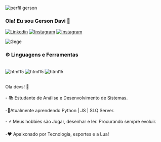 ![perfil gerson](https://github.com/Gegeof/Gegeof/assets/78177655/ba90e0da-2530-42a6-8f61-2015df999c6d)

### Ola! Eu sou Gerson Davi 👋


[![Linkedin](https://img.shields.io/badge/LinkedIn-0077B5?style=for-the-badge&logo=linkedin&logoColor=white)](https://www.linkedin.com/in/gerson-davi-221253207/)
[![Instagram](https://img.shields.io/badge/Instagram-E4405F?style=for-the-badge&logo=instagram&logoColor=white)](https://www.instagram.com/gersondavi81194/)
[![Instagram](https://img.shields.io/badge/Discord-7289DA?style=for-the-badge&logo=discord&logoColor=white)]()


![Gege](https://github-readme-stats.vercel.app/api/top-langs/?username=Gegeof&layout=compact)

### ⚙️ Linguagens e Ferramentas

<div style="display"> <br/>
<img align="center" alt="html15" src= "https://img.shields.io/badge/HTML5-E34F26?style=for-the-badge&logo=html5&logoColor=white" />
<img align="center" alt="html15" src= "https://img.shields.io/badge/CSS3-1572B6?style=for-the-badge&logo=css3&logoColor=white" />
<img align="center" alt="html15" src= "https://img.shields.io/badge/JavaScript-323330?style=for-the-badge&logo=javascript&logoColor=F7DF1E" />
</div>

<br>

<p align="left">Ola devs! 👋<br><br>- 📚 Estudante de Análise e Desenvolvimento de Sistemas.<br><br>-🌱Atualmente aprendendo Python | JS | SLQ Server.<br><br>- ⚡ Meus hobbies são Jogar, desenhar e ler. Procurando sempre evoluir. <br><br>-❤️ Apaixonado por Tecnologia, esportes e a Lua!</p>
